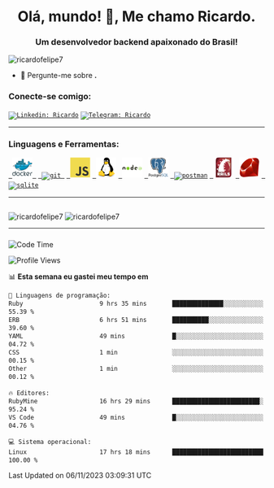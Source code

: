 <h1 align="center">Olá, mundo! 👋, Me chamo Ricardo.</h1>
<h3 align="center">Um desenvolvedor backend apaixonado do Brasil!</h3>

<img src="https://komarev.com/ghpvc/?username=ricardofelipe7&label=Profile%20views&color=0e75b6&style=flat" alt="ricardofelipe7" />

- 💬 Pergunte-me sobre **.**

<h3 align="left">Conecte-se comigo:</h3>

<code>[![Linkedin: Ricardo](https://img.shields.io/badge/LinkedIn-0077B5?style=for-the-badge&logo=linkedin&logoColor=white)](https://www.linkedin.com/in/ricardo-benicio/)</code>
<code>[![Telegram: Ricardo](https://img.shields.io/badge/Telegram-2CA5E0?style=for-the-badge&logo=telegram&logoColor=white)](https://t.me/ricardofelipe)</code>

<hr>

<h3 align="left">Linguagens e Ferramentas:</h3> 
<code><a href="https://www.docker.com/" target="_blank" rel="noreferrer"> <img src="https://raw.githubusercontent.com/devicons/devicon/master/icons/docker/docker-original-wordmark.svg" alt="docker" width="40" height="40"/> </a></code> 
<code><a href="https://git-scm.com/" target="_blank" rel="noreferrer"> <img src="https://www.vectorlogo.zone/logos/git-scm/git-scm-icon.svg" alt="git" width="40" height="40"/> </a></code>
<code><a href="https://developer.mozilla.org/en-US/docs/Web/JavaScript" target="_blank" rel="noreferrer"> <img src="https://raw.githubusercontent.com/devicons/devicon/master/icons/javascript/javascript-original.svg" alt="javascript" width="40" height="40"/></a></code> 
<code><a href="https://www.linux.org/" target="_blank" rel="noreferrer"> <img src="https://raw.githubusercontent.com/devicons/devicon/master/icons/linux/linux-original.svg" alt="linux" width="40" height="40"/></a></code> 
<code><a href="https://nodejs.org" target="_blank" rel="noreferrer"> <img src="https://raw.githubusercontent.com/devicons/devicon/master/icons/nodejs/nodejs-original-wordmark.svg" alt="nodejs" width="40" height="40"/></a></code>
<code><a href="https://www.postgresql.org" target="_blank" rel="noreferrer"> <img src="https://raw.githubusercontent.com/devicons/devicon/master/icons/postgresql/postgresql-original-wordmark.svg" alt="postgresql" width="40" height="40"/></a></code> 
<code><a href="https://postman.com" target="_blank" rel="noreferrer"> <img src="https://www.vectorlogo.zone/logos/getpostman/getpostman-icon.svg" alt="postman" width="40" height="40"/></a></code> 
<code><a href="https://rubyonrails.org" target="_blank" rel="noreferrer"> <img src="https://raw.githubusercontent.com/devicons/devicon/master/icons/rails/rails-original-wordmark.svg" alt="rails" width="40" height="40"/></a></code>
<code><a href="https://www.ruby-lang.org/en/" target="_blank" rel="noreferrer"> <img src="https://raw.githubusercontent.com/devicons/devicon/master/icons/ruby/ruby-original.svg" alt="ruby" width="40" height="40"/></a></code>
<code><a href="https://www.sqlite.org/" target="_blank" rel="noreferrer"> <img src="https://www.vectorlogo.zone/logos/sqlite/sqlite-icon.svg" alt="sqlite" width="40" height="40"/></a></code>

<hr>

##
<div>
<img width="50%" height="195px" src="https://github-readme-stats.vercel.app/api?username=ricardofelipe7&show_icons=true&locale=pt-BR&layout=Dracula" alt="ricardofelipe7" />
<img width="38%" height="195px" src="https://github-readme-stats.vercel.app/api/top-langs?username=ricardofelipe7&show_icons=true&locale=pt-BR&layout=compact" alt="ricardofelipe7" />
</div>

<hr>

###
<!--START_SECTION:waka-->
![Code Time](http://img.shields.io/badge/Code%20Time-290%20hrs%2051%20mins-blue)

![Profile Views](http://img.shields.io/badge/Visualizac%C3%B5es%20do%20perfil-13-blue)

📊 **Esta semana eu gastei meu tempo em** 

```text
💬 Linguagens de programação: 
Ruby                     9 hrs 35 mins       ██████████████░░░░░░░░░░░   55.39 % 
ERB                      6 hrs 51 mins       ██████████░░░░░░░░░░░░░░░   39.60 % 
YAML                     49 mins             █░░░░░░░░░░░░░░░░░░░░░░░░   04.72 % 
CSS                      1 min               ░░░░░░░░░░░░░░░░░░░░░░░░░   00.15 % 
Other                    1 min               ░░░░░░░░░░░░░░░░░░░░░░░░░   00.12 % 

🔥 Editores: 
RubyMine                 16 hrs 29 mins      ████████████████████████░   95.24 % 
VS Code                  49 mins             █░░░░░░░░░░░░░░░░░░░░░░░░   04.76 % 

💻 Sistema operacional: 
Linux                    17 hrs 18 mins      █████████████████████████   100.00 % 
```


 Last Updated on 06/11/2023 03:09:31 UTC
<!--END_SECTION:waka-->
